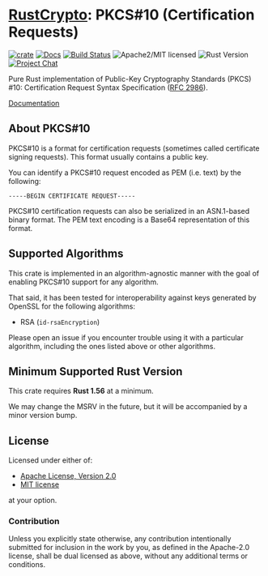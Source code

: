 # [RustCrypto]: PKCS#10 (Certification Requests)

[![crate][crate-image]][crate-link]
[![Docs][docs-image]][docs-link]
[![Build Status][build-image]][build-link]
![Apache2/MIT licensed][license-image]
![Rust Version][rustc-image]
[![Project Chat][chat-image]][chat-link]

Pure Rust implementation of Public-Key Cryptography Standards (PKCS) #10:
Certification Request Syntax Specification ([RFC 2986]).

[Documentation][docs-link]

## About PKCS#10

PKCS#10 is a format for certification requests (sometimes called certificate
signing requests). This format usually contains a public key.

You can identify a PKCS#10 request encoded as PEM (i.e. text) by the
following:

```text
-----BEGIN CERTIFICATE REQUEST-----
```

PKCS#10 certification requests can also be serialized in an ASN.1-based binary
format. The PEM text encoding is a Base64 representation of this format.

## Supported Algorithms

This crate is implemented in an algorithm-agnostic manner with the goal of
enabling PKCS#10 support for any algorithm.

That said, it has been tested for interoperability against keys generated by
OpenSSL for the  following algorithms:

- RSA (`id-rsaEncryption`)

Please open an issue if you encounter trouble using it with a particular
algorithm, including the ones listed above or other algorithms.

## Minimum Supported Rust Version

This crate requires **Rust 1.56** at a minimum.

We may change the MSRV in the future, but it will be accompanied by a minor
version bump.

## License

Licensed under either of:

 * [Apache License, Version 2.0](http://www.apache.org/licenses/LICENSE-2.0)
 * [MIT license](http://opensource.org/licenses/MIT)

at your option.

### Contribution

Unless you explicitly state otherwise, any contribution intentionally submitted
for inclusion in the work by you, as defined in the Apache-2.0 license, shall be
dual licensed as above, without any additional terms or conditions.

[//]: # (badges)

[crate-image]: https://img.shields.io/crates/v/pkcs10.svg
[crate-link]: https://crates.io/crates/pkcs10
[docs-image]: https://docs.rs/pkcs10/badge.svg
[docs-link]: https://docs.rs/pkcs10/
[license-image]: https://img.shields.io/badge/license-Apache2.0/MIT-blue.svg
[rustc-image]: https://img.shields.io/badge/rustc-1.56+-blue.svg
[chat-image]: https://img.shields.io/badge/zulip-join_chat-blue.svg
[chat-link]: https://rustcrypto.zulipchat.com/#narrow/stream/300570-formats
[build-image]: https://github.com/RustCrypto/formats/workflows/pkcs10/badge.svg?branch=master&event=push
[build-link]: https://github.com/RustCrypto/formats/actions

[//]: # (links)

[RustCrypto]: https://github.com/rustcrypto
[RFC 2986]: https://tools.ietf.org/html/rfc2986
